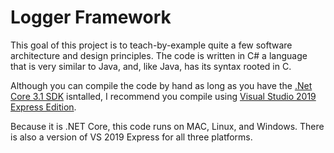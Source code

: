 # Logger Framework
This goal of this project is to teach-by-example quite a few software architecture and design principles. The code is written in C# a language that is very similar to Java, and, like Java, has its syntax rooted in C.

Although you can compile the code by hand as long as you have the [.Net Core 3.1 SDK](https://dotnet.microsoft.com/download/dotnet-core/3.1) isntalled, I recommend you compile using [Visual Studio 2019 Express Edition](https://visualstudio.microsoft.com/downloads/).

Because it is .NET Core, this code runs on MAC, Linux, and Windows. There is also a version of VS 2019 Express for all three platforms.

